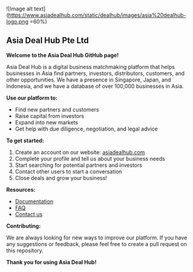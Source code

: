 ![Image alt text](https://www.asiadealhub.com/static/dealhub/images/asia%20dealhub-logo.png =60%)

## Asia Deal Hub Pte Ltd

**Welcome to the Asia Deal Hub GitHub page!**

Asia Deal Hub is a digital business matchmaking platform that helps businesses in Asia find partners, investors, distributors, customers, and other opportunities. We have a presence in Singapore, Japan, and Indonesia, and we have a database of over 100,000 businesses in Asia.

**Use our platform to:**

* Find new partners and customers
* Raise capital from investors
* Expand into new markets
* Get help with due diligence, negotiation, and legal advice

**To get started:**

1. Create an account on our website: [asiadealhub.com](https://asiadealhub.com)
2. Complete your profile and tell us about your business needs
3. Start searching for potential partners and investors
4. Contact other users to start a conversation
5. Close deals and grow your business!

**Resources:**

* [Documentation](https://docs.asiadealhub.com)
* [FAQ](https://asiadealhub.com/faq)
* [Contact us](https://asiadealhub.com/contact)

**Contributing:**

We are always looking for new ways to improve our platform. If you have any suggestions or feedback, please feel free to create a pull request on this repository.

**Thank you for using Asia Deal Hub!**
